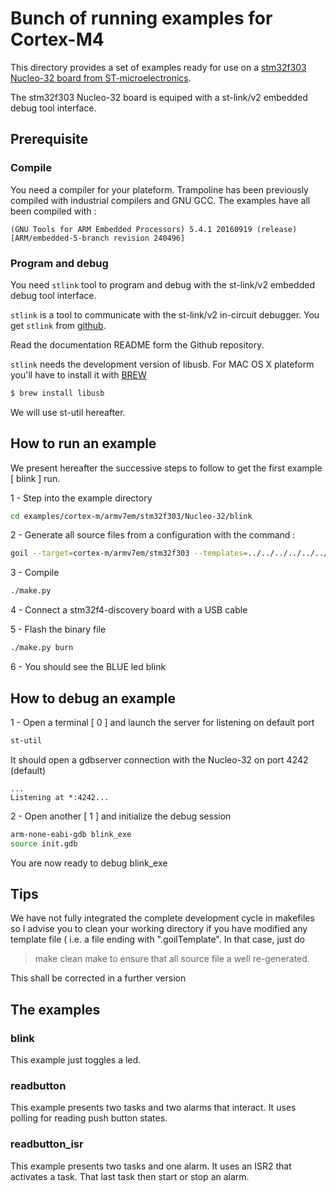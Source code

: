 # Bunch of running examples for Cortex-M4

This directory provides a set of examples ready for use on a 
[stm32f303 Nucleo-32 board from ST-microelectronics](https://os.mbed.com/platforms/ST-Nucleo-F303K8/).

The stm32f303 Nucleo-32 board is equiped with a st-link/v2 embedded debug tool interface.

## Prerequisite

### Compile

You need a compiler for your plateform.
Trampoline has been previously compiled with industrial compilers and GNU GCC.
The examples have all been compiled with :

```
(GNU Tools for ARM Embedded Processors) 5.4.1 20160919 (release) [ARM/embedded-5-branch revision 240496]
```

### Program and debug
 
You need `stlink` tool to program and debug with the st-link/v2 embedded debug tool interface.

`stlink` is a tool to communicate with the st-link/v2 in-circuit debugger.
You get `stlink` from [github](https://github.com/texane/stlink).

Read the documentation README form the Github repository.

`stlink` needs the development version of libusb.
For MAC OS X plateform you'll have to install it with [BREW](http://brew.sh)

```sh
$ brew install libusb
```

We will use st-util hereafter.

## How to run an example

We present hereafter the successive steps to follow to get the first example [ blink ] run.

1 - Step into the example directory

```sh
cd examples/cortex-m/armv7em/stm32f303/Nucleo-32/blink
```

2 - Generate all source files from a configuration with the command :

```sh
goil --target=cortex-m/armv7em/stm32f303 --templates=../../../../../../goil/templates/ blink.oil
```

3 - Compile

```sh
./make.py
```

4 - Connect a stm32f4-discovery board with a USB cable

5 - Flash the binary file

```sh
./make.py burn 
```

6 - You should see the BLUE led blink 

## How to debug an example

1 - Open a terminal [ 0 ] and launch the server for listening on default port 

```sh
st-util
```
It should open a gdbserver connection with the Nucleo-32 on port 4242 (default)

```
...
Listening at *:4242...
```

2 - Open another [ 1 ] and initialize the debug session

```sh
arm-none-eabi-gdb blink_exe
source init.gdb
```

You are now ready to debug blink_exe

## Tips

We have not fully integrated the complete development cycle in makefiles so I advise you to clean your working directory 
if you have modified any template file ( i.e. a file ending with ".goilTemplate".
In that case, just do
> make clean
> make
to ensure that all source file a well re-generated.

This shall be corrected in a further version

## The examples

### blink

This example just toggles a led.

### readbutton

This example presents two tasks and two alarms that interact.
It uses polling for reading push button states.

### readbutton_isr

This example presents two tasks and one alarm.
It uses an ISR2 that activates a task. That last task then start or stop an alarm.
